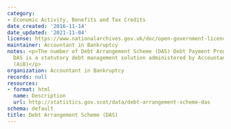```yaml
---
category:
- Economic Activity, Benefits and Tax Credits
date_created: '2016-11-14'
date_updated: '2021-11-04'
license: https://www.nationalarchives.gov.uk/doc/open-government-licence/version/3/
maintainer: Accountant in Bankruptcy
notes: <p>The number of Debt Arrangement Scheme (DAS) Debt Payment Programmes approved.
  DAS is a statutory debt management solution administered by Accountant in Bankruptcy
  (AiB)</p>
organization: Accountant in Bankruptcy
records: null
resources:
- format: html
  name: Description
  url: http://statistics.gov.scot/data/debt-arrangement-scheme-das
schema: default
title: Debt Arrangement Scheme (DAS)
---
```


